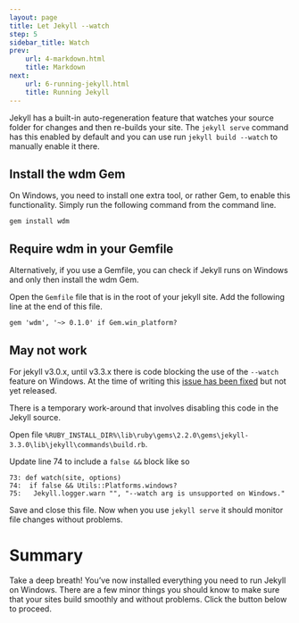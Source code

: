 ```yaml
---
layout: page
title: Let Jekyll --watch
step: 5
sidebar_title: Watch
prev:
    url: 4-markdown.html
    title: Markdown
next:
    url: 6-running-jekyll.html
    title: Running Jekyll
---
```


Jekyll has a built-in auto-regeneration feature that watches your source folder for changes and then re-builds your site. The `jekyll serve` command has this enabled by default and you can use run `jekyll build --watch` to manually enable it there.

## Install the wdm Gem
On Windows, you need to install one extra tool, or rather Gem, to enable this functionality. Simply run the following command from the command line.

```
gem install wdm
```

## Require wdm in your Gemfile
Alternatively, if you use a Gemfile, you can check if Jekyll runs on Windows and only then install the wdm Gem.

Open the `Gemfile` file that is in the root of your jekyll site. Add the following line at the end of this file. 

```
gem 'wdm', '~> 0.1.0' if Gem.win_platform?
```

## May not work
For jekyll v3.0.x, until v3.3.x there is code blocking the use of the `--watch` feature on Windows. At the time of writing this <a href="https://github.com/jekyll/jekyll/commit/17bd63fa195083992b4493ee521729e84373ad77">issue has been fixed</a> but not yet released.

There is a temporary work-around that involves disabling this code in the Jekyll source.  

Open file `%RUBY_INSTALL_DIR%\lib\ruby\gems\2.2.0\gems\jekyll-3.3.0\lib\jekyll\commands\build.rb`. 

Update line 74 to include a `false &&` block like so

```
73: def watch(site, options)
74:  if false && Utils::Platforms.windows?
75:   Jekyll.logger.warn "", "--watch arg is unsupported on Windows."
```
Save and close this file. Now when you use `jekyll serve` it should monitor file changes without problems.

# Summary
Take a deep breath! You’ve now installed everything you need to run Jekyll on Windows. There are a few minor things you should know to make sure that your sites build smoothly and without problems. Click the button below to proceed.